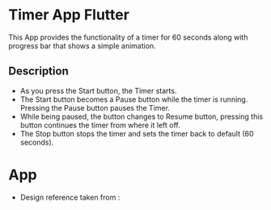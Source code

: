 # Timer App Flutter 
This App provides the functionality of a timer for 60 seconds along with progress bar that shows a simple animation. 

## Description
 - As you press the Start button, the Timer starts.
 - The Start button becomes a Pause button while the timer is running. Pressing the 
   Pause button pauses the Timer.
 - While being paused, the button changes to Resume button, pressing this button continues 
   the timer from where it left off.
 - The Stop button stops the timer and sets the timer back to default (60 seconds).

# App


- Design reference taken from : 